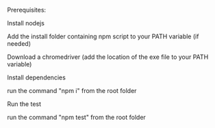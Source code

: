 Prerequisites:

Install nodejs


Add the install folder containing npm script to your PATH variable (if needed)

Download a chromedriver (add the location of the exe file to your PATH variable)


Install dependencies

run the command "npm i" from the root folder


Run the test

run the command "npm test" from the root folder
